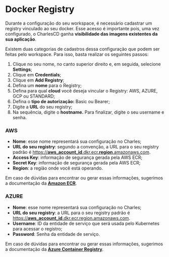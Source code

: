 # Docker Registry

Durante a configuração do seu workspace, é necessário cadastrar um registry vinculado ao seu docker. Esse acesso é importante pois, uma vez configurado, o CharlesCD ganha **visibilidade das imagens existentes da sua aplicação**. 

Existem duas categorias de cadastros dessa configuração que podem ser feitas pelo workspace. Para isso, basta realizar os seguintes passos:

1. Clique no seu nome, no canto superior direito e, em seguida, selecione **Settings**;
2. Clique em **Credentials**;
3. Clique em **Add Registry**;
4. Defina um **nome** para o Registry;
5. Defina para qual **cloud** você deseja vincular o Registry: AWS, AZURE, GCP ou STANDARD;
6. Defina o **tipo de autorização:** Basic ou Bearer;
7. Digite a **URL** do seu registry;
8. Na sequência, digite o **hostname.** Para finalizar, digite o seu username e senha. 

### AWS

* **Nome**: esse nome representará sua configuração no Charles;
* **URL do seu registry**: segundo a convenção, a URL para o seu registry padrão é [https://**aws\_account\_id**.dkr.ecr.**region**.amazonaws.com](https://aws_account_id.dkr.ecr.region.amazonaws.com).
* **Access Key**: informação de segurança gerada pela AWS ECR;
* **Secret Key**: informação de segurança gerada pela AWS ECR;
* **Region**: a região onde você está operando. 

Em caso de dúvidas para encontrar ou gerar essas informações, sugerimos a documentação da [**Amazon ECR**](https://docs.aws.amazon.com/AmazonECR/latest/userguide/Registries.html).

### AZURE

* **Nome**: esse nome representará sua configuração no Charles;
* **URL do seu registry**: a URL para o seu registry padrão é [https://**aws\_account\_id**.dkr.ecr.region.amazonaws.com](https://aws_account_id.dkr.ecr.region.amazonaws.com).
* **Username**: ID da entidade de serviço que será usada pelo Kubernetes para acessar o registro;
* **Password**: Senha da entidade de serviço.

Em caso de dúvidas para encontrar ou gerar essas informações, sugerimos a documentação da [**Azure Container Registry**](https://docs.microsoft.com/en-us/azure/container-registry/container-registry-concepts).

